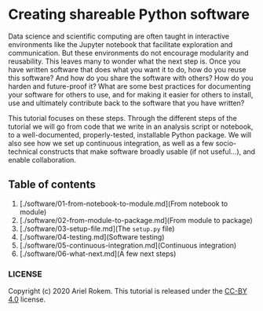 # Creating shareable Python software

Data science and scientific computing are often taught in interactive
environments like the Jupyter notebook that facilitate exploration and
communication. But these environments do not encourage modularity and
reusability. This leaves many to wonder what the next step is. Once you have
written software that does what you want it to do, how do you reuse this
software? And how do you share the software with others? How do you harden and
future-proof it? What are some best practices for documenting your software for
others to use, and for making it easier for others to install, use and
ultimately contribute back to the software that you have written?

This tutorial focuses on these steps. Through the different steps of the
tutorial we will go from code that we write in an analysis script or notebook,
to a well-documented, properly-tested, installable Python package. We will also
see how we set up continuous integration, as well as a few socio-technical
constructs that make software broadly usable (if not useful...), and enable
collaboration.

## Table of contents

1. [./software/01-from-notebook-to-module.md](From notebook to module)
1. [./software/02-from-module-to-package.md](From module to package)
1. [./software/03-setup-file.md](The `setup.py` file)
1. [./software/04-testing.md](Software testing)
1. [./software/05-continuous-integration.md](Continuous integration)
1. [./software/06-what-next.md](A few next steps)

### LICENSE

Copyright (c) 2020 Ariel Rokem. This tutorial is released under the [CC-BY
4.0](https://creativecommons.org/licenses/by/4.0/) license.
